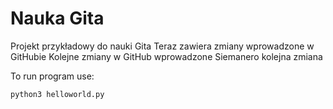# Nauka Gita
Projekt przykładowy do nauki Gita
Teraz zawiera zmiany wprowadzone w GitHubie
Kolejne zmiany w GitHub wprowadzone
Siemanero kolejna zmiana

To run program use:

``` python3 helloworld.py ```